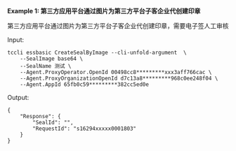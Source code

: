 **Example 1: 第三方应用平台通过图片为第三方平台子客企业代创建印章**

第三方应用平台通过图片为第三方平台子客企业代创建印章，需要电子签人工审核

Input: 

```
tccli essbasic CreateSealByImage --cli-unfold-argument  \
    --SealImage base64 \
    --SealName 测试 \
    --Agent.ProxyOperator.OpenId 00498cc8*********xxx3aff766cac \
    --Agent.ProxyOrganizationOpenId d7c13a8*********968c0ee248f04 \
    --Agent.AppId 65fb0c59*********382cc5ed0e
```

Output: 
```
{
    "Response": {
        "SealId": "",
        "RequestId": "s16294xxxxx0001803"
    }
}
```

